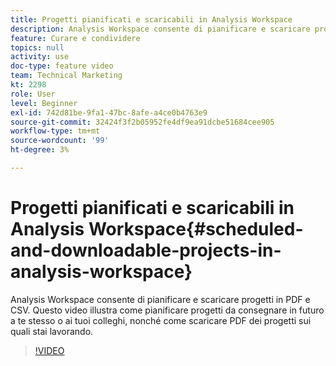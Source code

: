 ```yaml
---
title: Progetti pianificati e scaricabili in Analysis Workspace
description: Analysis Workspace consente di pianificare e scaricare progetti in PDF e CSV. Questo video illustra come pianificare progetti da consegnare in futuro a te stesso o ai tuoi colleghi, nonché come scaricare PDF dei progetti sui quali stai lavorando.
feature: Curare e condividere
topics: null
activity: use
doc-type: feature video
team: Technical Marketing
kt: 2298
role: User
level: Beginner
exl-id: 742d81be-9fa1-47bc-8afe-a4ce0b4763e9
source-git-commit: 32424f3f2b05952fe4df9ea91dcbe51684cee905
workflow-type: tm+mt
source-wordcount: '99'
ht-degree: 3%

---
```


# Progetti pianificati e scaricabili in Analysis Workspace{#scheduled-and-downloadable-projects-in-analysis-workspace}

Analysis Workspace consente di pianificare e scaricare progetti in PDF e CSV. Questo video illustra come pianificare progetti da consegnare in futuro a te stesso o ai tuoi colleghi, nonché come scaricare PDF dei progetti sui quali stai lavorando.

>[!VIDEO](https://video.tv.adobe.com/v/24709/?quality=12)
